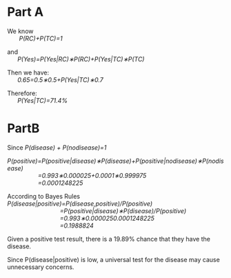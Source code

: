 # Part A
We know <br/>
&nbsp;&nbsp;&nbsp;&nbsp;&nbsp;&nbsp; <i>P(RC)+P(TC)=1</i><br/>

and<br/>
&nbsp;&nbsp;&nbsp;&nbsp;&nbsp;&nbsp;<i>P(Yes)=P(Yes|RC)∗P(RC)+P(Yes|TC)∗P(TC)</i><br/>

Then we have:<br/>
&nbsp;&nbsp;&nbsp;&nbsp;&nbsp;&nbsp;<i>0.65=0.5∗0.5+P(Yes|TC)∗0.7</i><br/>

Therefore:<br/>
&nbsp;&nbsp;&nbsp;&nbsp;&nbsp;&nbsp;<i>P(Yes|TC)=71.4%</i><br/>

# PartB
Since <i>P(disease) + P(nodisease)=1 </i><br/>

<i>P(positive)=P(positive|disease)∗P(disease)+P(positive|nodisease)∗P(nodisease)<br/>
&nbsp;&nbsp;&nbsp;&nbsp;&nbsp;&nbsp;&nbsp;&nbsp;&nbsp;&nbsp;&nbsp;&nbsp;&nbsp;&nbsp;&nbsp;&nbsp;&nbsp;&nbsp;=0.993∗0.000025+0.0001∗0.999975<br/>
&nbsp;&nbsp;&nbsp;&nbsp;&nbsp;&nbsp;&nbsp;&nbsp;&nbsp;&nbsp;&nbsp;&nbsp;&nbsp;&nbsp;&nbsp;&nbsp;&nbsp;&nbsp;=0.0001248225</i>

According to Bayes Rules<br/>
<i>
P(disease|positive)=P(disease,positive)/P(positive)<br/>
&nbsp;&nbsp;&nbsp;&nbsp;&nbsp;&nbsp;&nbsp;&nbsp;&nbsp;&nbsp;&nbsp;&nbsp;&nbsp;&nbsp;&nbsp;&nbsp;&nbsp;&nbsp;&nbsp;&nbsp;&nbsp;&nbsp;&nbsp;&nbsp;&nbsp;&nbsp;&nbsp;&nbsp;&nbsp;&nbsp;&nbsp;=P(positive|disease)∗P(disease)/P(positive)<br/>
&nbsp;&nbsp;&nbsp;&nbsp;&nbsp;&nbsp;&nbsp;&nbsp;&nbsp;&nbsp;&nbsp;&nbsp;&nbsp;&nbsp;&nbsp;&nbsp;&nbsp;&nbsp;&nbsp;&nbsp;&nbsp;&nbsp;&nbsp;&nbsp;&nbsp;&nbsp;&nbsp;&nbsp;&nbsp;&nbsp;&nbsp;=0.993∗0.0000250.0001248225<br/>
&nbsp;&nbsp;&nbsp;&nbsp;&nbsp;&nbsp;&nbsp;&nbsp;&nbsp;&nbsp;&nbsp;&nbsp;&nbsp;&nbsp;&nbsp;&nbsp;&nbsp;&nbsp;&nbsp;&nbsp;&nbsp;&nbsp;&nbsp;&nbsp;&nbsp;&nbsp;&nbsp;&nbsp;&nbsp;&nbsp;&nbsp;=0.1988824</i>

Given a positive test result, there is a 19.89% chance that they have the disease.

Since P(disease|positive) is low, a universal test for the disease may cause unnecessary concerns.
